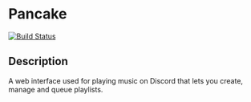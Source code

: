 # Pancake
[![Build Status](https://travis-ci.org/BuiKristy/pancake.svg?branch=master)](https://travis-ci.org/BuiKristy/pancake)

## Description
A web interface used for playing music on Discord that lets you create, manage and queue playlists.

